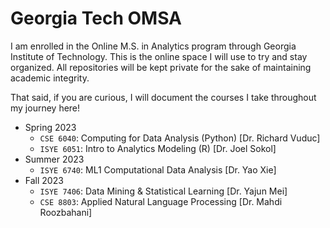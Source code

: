 # Georgia Tech OMSA

I am enrolled in the Online M.S. in Analytics program through Georgia Institute of Technology. This is the online space I will use to try and stay organized. All repositories will be kept private for the sake of maintaining academic integrity.

That said, if you are curious, I will document the courses I take throughout my journey here!

- Spring 2023
  - `CSE 6040`: Computing for Data Analysis (Python) [Dr. Richard Vuduc]
  - `ISYE 6051`: Intro to Analytics Modeling (R) [Dr. Joel Sokol]
- Summer 2023
  - `ISYE 6740`: ML1 Computational Data Analysis [Dr. Yao Xie]
- Fall 2023
  - `ISYE 7406`: Data Mining & Statistical Learning [Dr. Yajun Mei]
  - `CSE 8803`: Applied Natural Language Processing [Dr. Mahdi Roozbahani]
